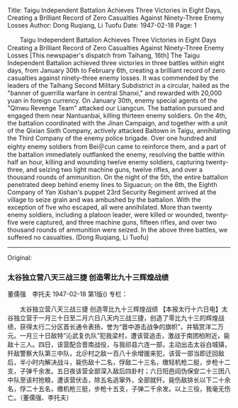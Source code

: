 Title: Taigu Independent Battalion Achieves Three Victories in Eight Days, Creating a Brilliant Record of Zero Casualties Against Ninety-Three Enemy Losses
Author: Dong Ruqiang, Li Tuofu
Date: 1947-02-18
Page: 1

　　Taigu Independent Battalion Achieves Three Victories in Eight Days
    Creating a Brilliant Record of Zero Casualties Against Ninety-Three Enemy Losses
    [This newspaper's dispatch from Taihang, 16th] The Taigu Independent Battalion achieved three victories in three battles within eight days, from January 30th to February 6th, creating a brilliant record of zero casualties against ninety-three enemy losses. It was commended by the leaders of the Taihang Second Military Subdistrict in a circular, hailed as the "banner of guerrilla warfare in central Shanxi," and rewarded with 20,000 yuan in foreign currency. On January 30th, enemy special agents of the "Qinwu Revenge Team" attacked our Liangcun. The battalion pursued and engaged them near Nantuanbai, killing thirteen enemy soldiers. On the 4th, the battalion coordinated with the Jinan Campaign, and together with a unit of the Qixian Sixth Company, actively attacked Baitown in Taigu, annihilating the Third Company of the enemy police brigade. Over one hundred and eighty enemy soldiers from Bei＠cun came to reinforce them, and a part of the battalion immediately outflanked the enemy, resolving the battle within half an hour, killing and wounding twelve enemy soldiers, capturing twenty-three, and seizing two light machine guns, twelve rifles, and over a thousand rounds of ammunition. On the night of the 5th, the entire battalion penetrated deep behind enemy lines to Siguacun; on the 6th, the Eighth Company of Yan Xishan's puppet 23rd Security Regiment arrived at the village to seize grain and was ambushed by the battalion. With the exception of five who escaped, all were annihilated. More than twenty enemy soldiers, including a platoon leader, were killed or wounded, twenty-five were captured, and three machine guns, fifteen rifles, and over two thousand rounds of ammunition were seized. In the above three battles, we suffered no casualties. (Dong Ruqiang, Li Tuofu)



<hr /> 

Original: 


### 太谷独立营八天三战三捷  创造零比九十三辉煌战绩
董儒强　李托夫
1947-02-18
第1版()
专栏：

　　太谷独立营八天三战三捷
    创造零比九十三辉煌战绩
    【本报太行十六日电】太谷独立营于一月三十日至二月六日八天内三战三捷，创造了零比九十三的辉煌战绩，获得太行二分区首长通令表扬，誉为“晋中游击战争的旗帜”，并犒赏洋二万元。一月三十日敌特“沁武复仇队”犯我梁村，遭该营追击，激战于南团柏附近，毙敌十三人。四日，该营配合晋南战役，与我祁县六连一部，主动出击太谷白城镇，歼敌警察大队第三中队，北＠村之敌一百八十余增援来犯，该营一部当即迂回敌后，半小时内解决战斗，毙伤敌十二名，俘敌二十三名，缴轻机枪二挺，步枪十二支，子弹千余发。五日夜该营全部深入敌后四卦村；六日阳邑阎伪保安二十三团八中队至该村抢粮，遭该营伏击，除五名逃窜外，全部就歼。毙伤敌排长以下二十余名，俘二十五名，缴机枪三挺，步枪十五支，子弹二千余发。以上三役，我毫无伤亡。（董儒强、李托夫）
